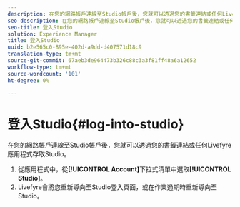 ```yaml
---
description: 在您的網路帳戶連線至Studio帳戶後，您就可以透過您的書籤連結或任何Livefyre應用程式存取Studio。
seo-description: 在您的網路帳戶連線至Studio帳戶後，您就可以透過您的書籤連結或任何Livefyre應用程式存取Studio。
seo-title: 登入Studio
solution: Experience Manager
title: 登入Studio
uuid: b2e565c0-895e-402d-a9dd-d407571d18c9
translation-type: tm+mt
source-git-commit: 67aeb3de964473b326c88c3a3f81ff48a6a12652
workflow-type: tm+mt
source-wordcount: '101'
ht-degree: 0%

---
```



# 登入Studio{#log-into-studio}

在您的網路帳戶連線至Studio帳戶後，您就可以透過您的書籤連結或任何Livefyre應用程式存取Studio。

1. 從應用程式中，從&#x200B;**[!UICONTROL Account]**&#x200B;下拉式清單中選取&#x200B;**[!UICONTROL Studio]**。
1. Livefyre會將您重新導向至Studio登入頁面，或在作業過期時重新導向至Studio。
